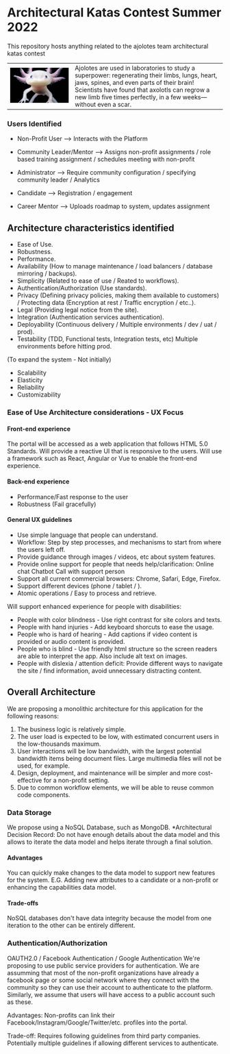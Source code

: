 # Architectural Katas Contest Summer 2022
This repository hosts anything related to the ajolotes team architectural katas contest
<table>
<tr>
<td width="30%">
<img src="axolotl.jpg" alt="axolotl, our team´s mascot" width="200"/>
</td>
<td>
Ajolotes are used in laboratories to study a superpower: regenerating their limbs, lungs, heart, jaws, spines, and even parts of their brain! Scientists have found that axolotls can regrow a new limb five times perfectly, in a few weeks—without even a scar.
</td>
</tr>
</table>

### Users Identified

* Non-Profit User --> Interacts with the Platform
* Community Leader/Mentor --> Assigns non-profit assignments / role based training assignment / schedules meeting with non-profit

* Administrator --> Require community configuration / specifying community leader / Analytics
* Candidate --> Registration / engagement
* Career Mentor --> Uploads roadmap to system, updates assignment

## Architecture characteristics identified

- Ease of Use.
- Robustness.
- Performance.
- Availability (How to manage maintenance / load balancers / database mirroring / backups).
- Simplicity (Related to ease of use / Reated to workflows).
- Authentication/Authorization (Use standards).
- Privacy (Defining privacy policies, making them available to customers) / Protecting data (Encryption at rest / Traffic encryption / etc..).
- Legal (Providing legal notice from the site).
- Integration (Authentication services authentication).
- Deployability (Continuous delivery / Multiple environments / dev / uat / prod).
- Testability (TDD, Functional tests, Integration tests, etc) Multiple environments before hitting prod.

(To expand the system - Not initially)
- Scalability 
- Elasticity
- Reliability
- Customizability 


### Ease of Use Architecture considerations - UX Focus

#### Front-end experience

The portal will be accessed as a web application that follows HTML 5.0 Standards. Will provide a reactive UI that is responsive to the users. Will use a framework such as React, Angular or Vue to enable the front-end experience.



#### Back-end experience

- Performance/Fast response to the user
- Robustness (Fail gracefully)


#### General UX guidelines

* Use simple language that people can understand.
* Workflow: Step by step processes, and mechanisms to start from where the users left off.
* Provide guidance through images / videos, etc about system features.
* Provide online support for people that needs help/clarification:
        Online chat
        Chatbot
        Call with support person
* Support all current commercial browsers: Chrome, Safari, Edge, Firefox.
* Support different devices (phone / tablet / ).
* Atomic operations / Easy to process and retrieve.


 Will support enhanced experience for people with disabilities:
* People with color blindness - Use right contrast for site colors and texts.
* People with hand injuries - Add keyboard shorcuts to ease the usage.
* People who is hard of hearing - Add captions if video content is provided or audio content is provided.
* People who is blind - Use friendly html structure so the screen readers are able to interpret the app. Also include alt text on images. 
* People with dislexia / attention deficit: Provide different ways to navigate the site / find information, avoid unnecessary distracting content.


## Overall Architecture

We are proposing a monolithic architecture for this application for the following reasons:
1. The business logic is relatively simple. 
2. The user load is expected to be low, with estimated concurrent users in the low-thousands maximum.
3. User interactions will be low bandwidth, with the largest potential bandwidth items being document files. Large multimedia files will not be used, for example.
4. Design, deployment, and maintenance will be simpler and more cost-effective for a non-profit setting.
5. Due to common workflow elements, we will be able to reuse common code components.

### Data Storage

We propose using a NoSQL Database, such as MongoDB. 
*Architectural Decision Record: Do not have enough details about the data model and this allows to iterate the data model and helps iterate through a final solution. 

#### Advantages

You can quickly make changes to the data model to support new features for the system. E.G. Adding new attributes to a candidate or a non-profit or enhancing the capabilities data model.


#### Trade-offs

NoSQL databases don't have data integrity because the model from one iteration to the other can be entirely different.


### Authentication/Authorization

OAUTH2.0 / Facebook Authentication / Google Authentication
We're proposing to use public service providers for authentication. We are assumming that most of the non-profit organizations have already a facebook page or some social network where they connect with the community so they can use their account to authenticate to the platform. Similarly, we assume that users will have access to a public account such as these.

Advantages: Non-profits can link their Facebook/Instagram/Google/Twitter/etc. profiles into the portal.

Trade-off: Requires following guidelines from third party companies. Potentially multiple guidelines if allowing different services to authenticate.

